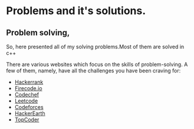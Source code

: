 # Problems and it's solutions.

## Problem solving,



So, here presented all of my solving problems.Most of them are solved in c++


There are various websites which focus on the skills of problem-solving. A few of them, namely, have all the challenges you have been craving for: 
* [Hackerrank](https://www.hackerrank.com/)
* [Firecode.io](https://www.firecode.io/)
* [Codechef](https://www.codechef.com/)
* [Leetcode](https://leetcode.com/)
* [Codeforces](http://codeforces.com/)
* [HackerEarth](https://www.hackerearth.com/)
* [TopCoder](https://www.topcoder.com/)

